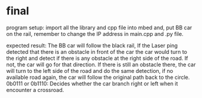 # final
program setup: import all the library and cpp file into mbed and, put BB car on the rail, remember to change the IP address in main.cpp and .py file.

expected result: The BB car will follow the black rail, If the Laser ping detected that there is an obstacle in front of the car the car would turn to the right and detect if there is any obstacle at the right side of the road. If not, the car will go for that direction. If there is still an obstacle there, the car will turn to the left side of the road and do the same detection, if no available road again, the car will follow the original path back to the circle. 0b0111 or 0b1110: Decides whether the car branch right or left when it encounter a crossroad.
